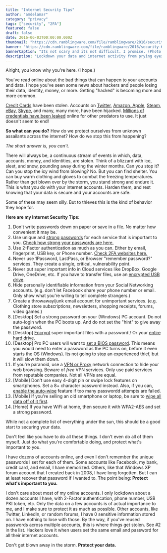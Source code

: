 ```yaml
---
title: "Internet Security Tips"
author: "amdelamar"
category: "privacy"
tags: ["security", "2FA"]
featured: false
draft: false
date: 2016-06-03T00:00:00.000Z
thumbnail: "https://cdn.ramblingware.com/file/ramblingware/2016/security-640.jpg"
banner: "https://cdn.ramblingware.com/file/ramblingware/2016/security-640.jpg"
bannerCaption: "Its not scary and its not difficult. I promise. (Photo Credit: Werner Moser)"
description: "Lockdown your data and internet activity from prying eyes using these basic rules."
---
```


Alright, you know why you're here. (I hope.)

You've read online about the bad things that can happen to your accounts and data. I hope you've seen some news about hackers and people losing their data, identity, money, or more. Getting "hacked" is becoming more and more common.

[Credit Cards](http://money.cnn.com/2014/09/08/technology/security/home-depot-breach/index.html) have been stolen. Accounts on [Twitter](http://arstechnica.com/security/2014/01/picking-up-the-pieces-after-the-n-twitter-account-theft/), [Amazon, Apple](http://www.wired.com/2012/08/apple-amazon-mat-honan-hacking/), [Steam](http://arstechnica.com/gaming/2015/12/steam-tightens-trading-security-amid-77000-monthly-account-hijackings/), [eBay](http://community.ebay.com/t5/Archive-Selling/Possible-scam-or-hacked-accounts/td-p/19467057), [Skype](https://discuss.howtogeek.com/t/how-to-geeks-skype-account-got-hacked-and-skype-support-wont-help/38932), and many, many more, have been hijacked. [Millions of credentials have been leaked](https://haveibeenpwned.com/PwnedWebsites) online for other predators to use. It just doesn't seem to end!

**So what can you do?** How do we protect ourselves from unknown assailants across the internet? How do we stop this from happening?

_The short answer is, you can't._

There will always be, a continuous stream of events in which, data, accounts, money, and identities, are stolen. Think of a blizzard with ice, sleet, and snow, pounding away during the winter months. Can you stop it? Can you stop the icy wind from blowing? No. But you can find shelter. You can buy warm clothing and gloves to combat the freezing temperatures. Rather than get blown over by the storm, you stand strong and endure it. This is what you do with your internet accounts. Harden them, and rest knowing that your data is secure and your accounts are safe.

Some of these may seem silly. But to thieves this is the kind of behavior they hope for.

**Here are my Internet Security Tips:**

1. Don't write passwords down on paper or save in a file. No matter how convenient it may be.
2. Use unique and [strong passwords](http://preshing.com/20110811/xkcd-password-generator/) for each service that is important to you. [Check how strong your passwords are here.](https://howsecureismypassword.net/)
3. Use 2-Factor authentication as much as you can. Either by email, fingerprint, USB key, or Phone number. [Check 2FA websites here.](https://twofactorauth.org/)
4. Never use 1Password, LastPass, or Browser "remember password?" services. They create a single, critical, vulnerability point.
5. Never put super important info in Cloud services like DropBox, Google Drive, OneDrive, etc. If you have to transfer files, use an [encrypted USB drive](http://www.kingston.com/us/usb/encrypted_security).
6. Hide personally identifiable information from your Social Networking accounts. (e.g. don't let Facebook share your phone number or email. Only show what you're willing to tell complete strangers.)
7. Create a throwaway/junk email account for unimportant services. (e.g. Clothing store subscriptions, newsletters, shopping receipts, forums, video games.)
8. [Desktop] Set a strong password on your (Windows) PC account. Do not auto-login when the PC boots up. And do not set the "hint" to give away the password.
9. [Desktop] [Encrypt](http://windows.microsoft.com/en-us/windows/encrypt-decrypt-folder-file#1TC=windows-7) super important files with a password / Or your [entire hard drive](http://www.tomsitpro.com/articles/hard-drive-encryption-solutions,2-909-2.html).
10. [Desktop] Pro PC users will want to [set a BIOS password](https://www.google.com/search?q=how+to+set+bios+password&ie=utf-8&oe=utf-8). This means you would need to enter a password as the PC turns on, before it even starts the OS (Windows). Its not going to stop an experienced thief, but it will slow them down.
11. If you're paranoid, use a [VPN or Proxy](http://superuser.com/questions/257388/what-is-the-difference-between-a-proxy-and-a-vpn) network connection to hide your web browsing. Beware of *free* VPN services. Only use paid services from reputable companies. Not all VPNs are equal.
12. [Mobile] Don't use easy 4-digit pin or swipe lock features on smartphones. Set a 8+ character password instead. Also, if you can, [enable the auto-wipe](http://www.technobuzz.net/auto-erase-your-iphone-data-after-10-failed-passcode-attempts/) feature if too many passwordd attempts are failed.
13. [Mobile] If you're selling an old smartphone or laptop, be sure to [wipe all data off of it first](http://www.howtogeek.com/171980/how-to-prepare-a-computer-tablet-or-phone-before-selling-it/).
14. [Home] If you have WiFi at home, then secure it with WPA2-AES and set a strong password.

While not a complete list of everything under the sun, this should be a good start to securing your data.

Don't feel like you have to do all these things. I don't even do all of them myself. Just do what you're comfortable doing, and protect what's important to you.

I have dozens of accounts online, and even I don't remember the unique passwords I set for each of them. Some accounts like Facebook, my bank, credit card, and email, I have memorized. Others, like that Windows XP forum account that I created back in 2008, I have long forgotten. But I can at least recover that password if I wanted to. The point being: **Protect what's important to you.**

I don't care about most of my online accounts. I only lockdown about a dozen accounts I have, with 2-Factor authentication, phone number, USB PKI token, etc. Only the data on a few accounts is of actual importance to me, and I make sure to protect it as much as possible. Other accounts, like Twitter, LinkedIn, or random forums, I have 0 sensitive information stored on. I have nothing to lose with those. By the way, if you've reused passwords across multiple accounts, this is where things get stolen. See #2 in the list. Hackers love it when users set the same email and password for all their internet accounts.

Don't get blown away in the storm. **Protect your data.**
